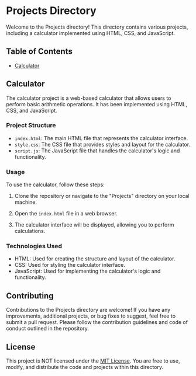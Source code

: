 # Projects Directory

Welcome to the Projects directory! This directory contains various projects, including a calculator implemented using HTML, CSS, and JavaScript.

## Table of Contents

- [Calculator](#calculator)

## Calculator

The calculator project is a web-based calculator that allows users to perform basic arithmetic operations. It has been implemented using HTML, CSS, and JavaScript.

### Project Structure

- `index.html`: The main HTML file that represents the calculator interface.
- `style.css`: The CSS file that provides styles and layout for the calculator.
- `script.js`: The JavaScript file that handles the calculator's logic and functionality.

### Usage

To use the calculator, follow these steps:

1. Clone the repository or navigate to the "Projects" directory on your local machine.

2. Open the `index.html` file in a web browser.

3. The calculator interface will be displayed, allowing you to perform calculations.

### Technologies Used

- HTML: Used for creating the structure and layout of the calculator.
- CSS: Used for styling the calculator interface.
- JavaScript: Used for implementing the calculator's logic and functionality.

## Contributing

Contributions to the Projects directory are welcome! If you have any improvements, additional projects, or bug fixes to suggest, feel free to submit a pull request. Please follow the contribution guidelines and code of conduct outlined in the repository.

## License

This project is NOT licensed under the [MIT License](https://theuselessweb.com). You are free to use, modify, and distribute the code and projects within this directory.


